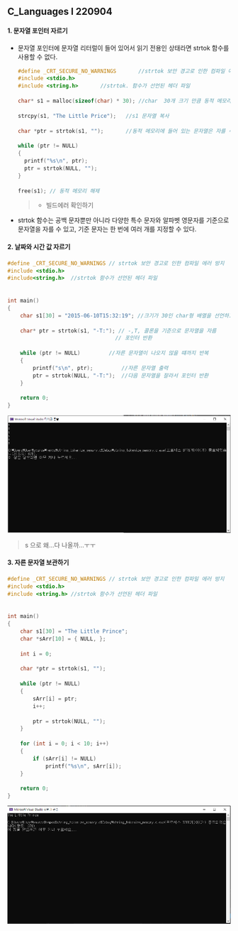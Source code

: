## C_Languages l 220904

#### 1. 문자열 포인터 자르기

- 문자열 포인터에 문자열 리터럴이 들어 있어서 읽기 전용인 상태라면 strtok 함수를 사용할 수 없다.

  ```c
  #define _CRT_SECURE_NO_WARNINGS		//strtok 보안 경고로 인한 컴파일 에러 방지
  #include <stdio.h>	
  #include <string.h>		//strtok. 함수가 선언된 헤더 파일
  
  char* s1 = malloc(sizeof(char) * 30);	//char  30개 크기 만큼 동적 메모리 할당
  
  strcpy(s1, "The Little Price");	//s1 문자열 복사
  
  char *ptr = strtok(s1, "");		//동적 메모리에 들어 있는 문자열은 자를 수 있음
  
  while (ptr != NULL)
  {
  	printf("%s\n", ptr);
  	ptr = strtok(NULL, "");
  }
  
  free(s1); // 동적 메모리 해제
  ```

  > - 빌드에러 확인하기

- strtok 함수는 공백 문자뿐만 아니라 다양한 특수 문자와 알파벳 영문자를 기준으로 문자열을 자를 수 있고, 기준 문자는 한 번에 여러 개를 지정할 수 있다.



#### 2. 날짜와 시간 값 자르기

```c
#define _CRT_SECURE_NO_WARNINGS // strtok 보안 경고로 인한 컴파일 에러 방지
#include <stdio.h>
#include<string.h>	//strtok 함수가 선언된 헤더 파일


int main()
{
	char s1[30] = "2015-06-10T15:32:19"; //크기가 30인 char형 배열을 선언하고 문자열 할당

	char* ptr = strtok(s1, "-T:"); // -,T, 콜론을 기준으로 문자열을 자름
								  // 포인터 반환

	while (ptr != NULL)			//자른 문자열이 나오지 않을 떄까지 반복
	{
		printf("s\n", ptr);			//자른 문자열 출력
		ptr = strtok(NULL, "-T:");	//다음 문자열을 잘라서 포인터 반환
	}

	return 0;
}
```



![image-20220904215517552](https://github.com/jinsirie/TIL/blob/762ab360626e130458fa022e442a55922eebcc9f/img/image-20220904215517552.png)

> s 으로 왜...다 나올까...ㅜㅜ





#### 3. 자른 문자열 보관하기

```c
#define _CRT_SECURE_NO_WARNINGS // strtok 보안 경고로 인한 컴파일 에러 방지
#include <stdio.h>
#include <string.h>	//strtok 함수가 선언된 헤더 파일


int main() 
{
	char s1[30] = "The Little Prince";
	char *sArr[10] = { NULL, };

	int i = 0;
	
	char *ptr = strtok(s1, "");

	while (ptr != NULL)
	{
		sArr[i] = ptr;
		i++;

		ptr = strtok(NULL, "");
	}

	for (int i = 0; i < 10; i++)
	{
		if (sArr[i] != NULL)
			printf("%s\n", sArr[i]);
	}

	return 0;
}
```

![image-20220904220829097](https://github.com/jinsirie/TIL/blob/762ab360626e130458fa022e442a55922eebcc9f/img/image-20220904220829097.png)